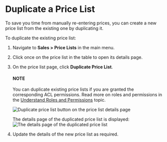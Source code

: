 <a id="user-guide-pricing-duplicate-price-lists"></a>

# Duplicate a Price List

To save you time from manually re-entering prices, you can create a new price list from the existing one by duplicating it.

To duplicate the existing price list:

1. Navigate to **Sales > Price Lists** in the main menu.
2. Click once on the price list in the table to open its details page.
3. On the price list page, click **Duplicate Price List**.

   #### NOTE
   You can duplicate existing price lists if you are granted the corresponding ACL permissions. Read more on roles and permissions in the [Understand Roles and Permissions](../../system/user-management/roles/index.md#user-guide-user-management-permissions) topic.

   ![Duplicate price list button on the price list details page](user/img/sales/pricelist/duplicate_price_list_button.png)

   The details page of the duplicated price list is displayed:
   ![The details page of the duplicated price list](user/img/sales/pricelist/duplicated_price_list_details_page.png)
4. Update the details of the new price list as required.

